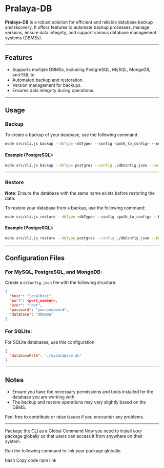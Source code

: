 
# Pralaya-DB

**Pralaya-DB** is a robust solution for efficient and reliable database backup and recovery. It offers features to automate backup processes, manage versions, ensure data integrity, and support various database management systems (DBMSs).

---

## Features
- Supports multiple DBMSs, including PostgreSQL, MySQL, MongoDB, and SQLite.
- Automated backup and restoration.
- Version management for backups.
- Ensures data integrity during operations.

---

## Usage

### Backup
To create a backup of your database, use the following command:  
```bash
node src/cli.js backup --dbType <dbType> --config <path_to_config> --output <output_file_path>
```

#### Example (PostgreSQL):
```bash
node src/cli.js backup --dbType postgres --config ./dbConfig.json --output ./backups/testdb_backup.sql
```

---

### Restore
**Note:** Ensure the database with the same name exists before restoring the data.

To restore your database from a backup, use the following command:  
```bash
node src/cli.js restore --dbType <dbType> --config <path_to_config> --backup <backup_file_path>
```

#### Example (PostgreSQL):
```bash
node src/cli.js restore --dbType postgres --config ./dbConfig.json --backup ./backups/testdb_backup.sql.gz
```

---

## Configuration Files

### For MySQL, PostgreSQL, and MongoDB:
Create a `dbConfig.json` file with the following structure:
```json
{
  "host": "localhost",
  "port": <port_number>,
  "user": "root",
  "password": "yourpassword",
  "database": "dbName"
}
```

### For SQLite:
For SQLite databases, use this configuration:
```json
{
  "databasePath": "./mydatabase.db"
}
```

---

## Notes
- Ensure you have the necessary permissions and tools installed for the database you are working with.
- The backup and restore operations may vary slightly based on the DBMS.

Feel free to contribute or raise issues if you encounter any problems.

---

Package the CLI as a Global Command
Now you need to install your package globally so that users can access it from anywhere on their system.

Run the following command to link your package globally:

bash
Copy code
npm link